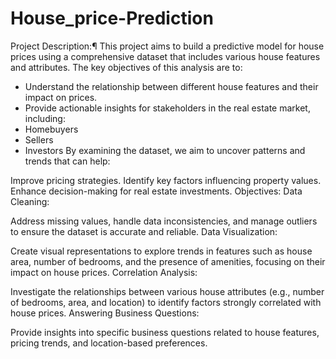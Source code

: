 # House_price-Prediction
Project Description:¶ This project aims to build a predictive model for house prices using a comprehensive dataset that includes various house features and attributes. 
 The key objectives of this analysis are to:

- Understand the relationship between different house features and their impact on prices.
- Provide actionable insights for stakeholders in the real estate market, including:
- Homebuyers
- Sellers
- Investors
By examining the dataset, we aim to uncover patterns and trends that can help:

Improve pricing strategies.
Identify key factors influencing property values.
Enhance decision-making for real estate investments.
Objectives:
Data Cleaning:

Address missing values, handle data inconsistencies, and manage outliers to ensure the dataset is accurate and reliable.
Data Visualization:

Create visual representations to explore trends in features such as house area, number of bedrooms, and the presence of amenities, focusing on their impact on house prices.
Correlation Analysis:

Investigate the relationships between various house attributes (e.g., number of bedrooms, area, and location) to identify factors strongly correlated with house prices.
Answering Business Questions:

Provide insights into specific business questions related to house features, pricing trends, and location-based preferences.
